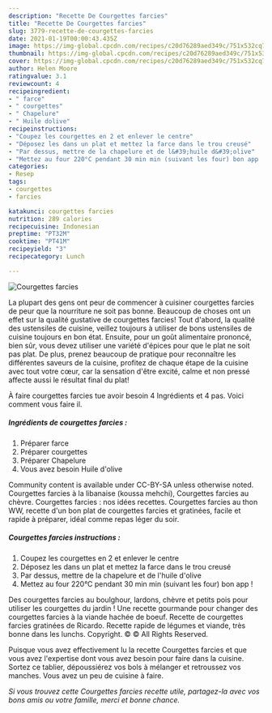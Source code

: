 ```yaml
---
description: "Recette De Courgettes farcies"
title: "Recette De Courgettes farcies"
slug: 3779-recette-de-courgettes-farcies
date: 2021-01-19T00:00:43.435Z
image: https://img-global.cpcdn.com/recipes/c20d76289aed349c/751x532cq70/courgettes-farcies-photo-principale-de-la-recette.jpg
thumbnail: https://img-global.cpcdn.com/recipes/c20d76289aed349c/751x532cq70/courgettes-farcies-photo-principale-de-la-recette.jpg
cover: https://img-global.cpcdn.com/recipes/c20d76289aed349c/751x532cq70/courgettes-farcies-photo-principale-de-la-recette.jpg
author: Helen Moore
ratingvalue: 3.1
reviewcount: 4
recipeingredient:
- " farce"
- " courgettes"
- " Chapelure"
- " Huile dolive"
recipeinstructions:
- "Coupez les courgettes en 2 et enlever le centre"
- "Déposez les dans un plat et mettez la farce dans le trou creusé"
- "Par dessus, mettre de la chapelure et de l&#39;huile d&#39;olive"
- "Mettez au four 220°C pendant 30 min min (suivant les four) bon app !"
categories:
- Resep
tags:
- courgettes
- farcies

katakunci: courgettes farcies 
nutrition: 289 calories
recipecuisine: Indonesian
preptime: "PT32M"
cooktime: "PT41M"
recipeyield: "3"
recipecategory: Lunch

---
```



![Courgettes farcies](https://img-global.cpcdn.com/recipes/c20d76289aed349c/751x532cq70/courgettes-farcies-photo-principale-de-la-recette.jpg)

La plupart des gens ont peur de commencer à cuisiner courgettes farcies de peur que la nourriture ne soit pas bonne. Beaucoup de choses ont un effet sur la qualité gustative de courgettes farcies! Tout d'abord, la qualité des ustensiles de cuisine, veillez toujours à utiliser de bons ustensiles de cuisine toujours en bon état. Ensuite, pour un goût alimentaire prononcé, bien sûr, vous devez utiliser une variété d'épices pour que le plat ne soit pas plat. De plus, prenez beaucoup de pratique pour reconnaître les différentes saveurs de la cuisine, profitez de chaque étape de la cuisine avec tout votre cœur, car la sensation d'être excité, calme et non pressé affecte aussi le résultat final du plat!

<!--inarticleads1-->

À faire courgettes farcies tue avoir besoin 4 Ingrédients et 4 pas. Voici comment vous faire il.

##### Ingrédients de courgettes farcies :

1. Préparer  farce
1. Préparer  courgettes
1. Préparer  Chapelure
1. Vous avez besoin  Huile d&#39;olive


Community content is available under CC-BY-SA unless otherwise noted. Courgettes farcies à la libanaise (koussa mehchi), Courgettes farcies au chèvre. Courgettes farcies : nos idées recettes. Courgettes farcies au thon WW, recette d&#39;un bon plat de courgettes farcies et gratinées, facile et rapide à préparer, idéal comme repas léger du soir. 

<!--inarticleads2-->

##### Courgettes farcies instructions :

1. Coupez les courgettes en 2 et enlever le centre
1. Déposez les dans un plat et mettez la farce dans le trou creusé
1. Par dessus, mettre de la chapelure et de l&#39;huile d&#39;olive
1. Mettez au four 220°C pendant 30 min min (suivant les four) bon app !


Des courgettes farcies au boulghour, lardons, chèvre et petits pois pour utiliser les courgettes du jardin ! Une recette gourmande pour changer des courgettes farcies à la viande hachée de boeuf. Recette de courgettes farcies gratinées de Ricardo. Recette rapide de légumes et viande, très bonne dans les lunchs. Copyright. © © All Rights Reserved. 

<!--inarticleads1-->

<p>
Puisque vous avez effectivement lu la recette Courgettes farcies et que vous avez l'expertise dont vous avez besoin pour faire dans la cuisine. Sortez ce tablier, dépoussiérez vos bols à mélanger et retroussez vos manches. Vous avez un peu de cuisine à faire.
</p>

<p>
<i>Si vous trouvez cette Courgettes farcies recette utile, partagez-la avec vos bons amis ou votre famille, merci et bonne chance.</i>
</p>
